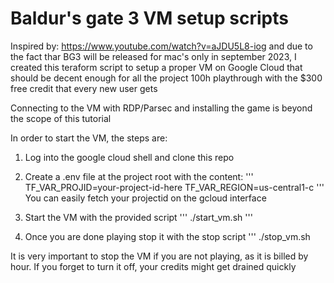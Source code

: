# Baldur's gate 3 VM setup scripts 

Inspired by: https://www.youtube.com/watch?v=aJDU5L8-iog and due to the fact thar BG3 will be released for mac's only in september 2023, I created this teraform script to setup a proper VM on Google Cloud that should be decent enough for all the project 100h playthrough with the $300 free credit that every new user gets

Connecting to the VM with RDP/Parsec and installing the game is beyond the scope of this tutorial

In order to start the VM, the steps are:
1. Log into the google cloud shell and clone this repo 
2. Create a .env file at the project root with the content:
'''
TF_VAR_PROJID=your-project-id-here
TF_VAR_REGION=us-central1-c
'''
You can easily fetch your projectid on the gcloud interface

3. Start the VM with the provided script
'''
./start_vm.sh
'''
4. Once you are done playing stop it with the stop script
'''
./stop_vm.sh

It is very important to stop the VM if you are not playing, as it is billed by hour. If you forget to turn it off, your credits might get drained quickly
